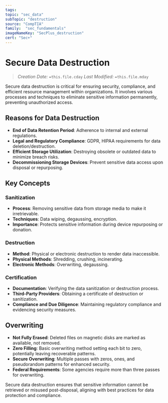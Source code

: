 ```yaml
---
tags:
topic: "sec_data"
subTopic: "destruction"
source: "CompTIA"
family:  "sec_fundamentals"
imageNameKey: "SecPlus_destruction" 
cert: "Sec+"
---
```

# Secure Data Destruction
> *Creation Date:* `=this.file.cday`
> *Last Modified:* `=this.file.mday`

Secure data destruction is critical for ensuring security, compliance, and efficient resource management within organizations. It involves various processes and techniques to eliminate sensitive information permanently, preventing unauthorized access.

## Reasons for Data Destruction

- **End of Data Retention Period**: Adherence to internal and external regulations.
- **Legal and Regulatory Compliance**: GDPR, HIPAA requirements for data deletion/destruction.
- **Efficient Storage Utilization**: Destroying obsolete or outdated data to minimize breach risks.
- **Decommissioning Storage Devices**: Prevent sensitive data access upon disposal or repurposing.

## Key Concepts

### Sanitization

- **Process**: Removing sensitive data from storage media to make it irretrievable.
- **Techniques**: Data wiping, degaussing, encryption.
- **Importance**: Protects sensitive information during device repurposing or donation.

### Destruction

- **Method**: Physical or electronic destruction to render data inaccessible.
- **Physical Methods**: Shredding, crushing, incinerating.
- **Electronic Methods**: Overwriting, degaussing.

### Certification

- **Documentation**: Verifying the data sanitization or destruction process.
- **Third-Party Providers**: Obtaining a certificate of destruction or sanitization.
- **Compliance and Due Diligence**: Maintaining regulatory compliance and evidencing security measures.

## Overwriting

- **Not Fully Erased**: Deleted files on magnetic disks are marked as available, not removed.
- **Zero Filling**: Basic overwriting method setting each bit to zero, potentially leaving recoverable patterns.
- **Secure Overwriting**: Multiple passes with zeros, ones, and pseudorandom patterns for enhanced security.
- **Federal Requirements**: Some agencies require more than three passes for overwriting.

Secure data destruction ensures that sensitive information cannot be retrieved or misused post-disposal, aligning with best practices for data protection and compliance.
